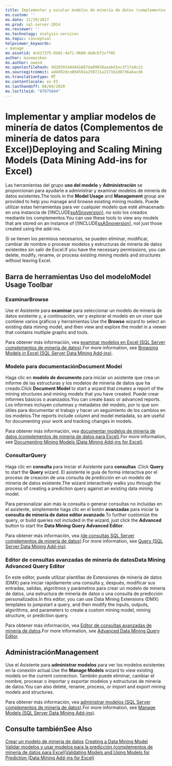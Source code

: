 ```yaml
---
title: Implementar y escalar modelos de minería de datos (complementos de minería de datos para Excel) | Microsoft Docs
ms.custom: ''
ms.date: 12/29/2017
ms.prod: sql-server-2014
ms.reviewer: ''
ms.technology: analysis-services
ms.topic: conceptual
helpviewer_keywords:
- manage
ms.assetid: 4c617375-6b01-4a71-9680-de0cbf2cff05
author: minewiskan
ms.author: owend
ms.openlocfilehash: dd2839144d4d1667da09830aaabd1ec3f17a9c21
ms.sourcegitcommit: ad4d92dce894592a259721a1571b1d8736abacdb
ms.translationtype: MT
ms.contentlocale: es-ES
ms.lasthandoff: 08/04/2020
ms.locfileid: "87675044"
---
```

# <a name="deploying-and-scaling-mining-models-data-mining-add-ins-for-excel"></a><span data-ttu-id="07cdd-102">Implementar y ampliar modelos de minería de datos (Complementos de minería de datos para Excel)</span><span class="sxs-lookup"><span data-stu-id="07cdd-102">Deploying and Scaling Mining Models (Data Mining Add-ins for Excel)</span></span>
  <span data-ttu-id="07cdd-103">Las herramientas del grupo **uso del modelo** y **Administración** se proporcionan para ayudarle a administrar y examinar modelos de minería de datos existentes.</span><span class="sxs-lookup"><span data-stu-id="07cdd-103">The tools in the **Model Usage** and **Management** group are provided to help you manage and browse existing mining models.</span></span> <span data-ttu-id="07cdd-104">Puede utilizar estas herramientas para ver cualquier modelo que esté almacenado en una instancia de [!INCLUDE[ssASnoversion](../includes/ssasnoversion-md.md)], no solo los creados mediante los complementos.</span><span class="sxs-lookup"><span data-stu-id="07cdd-104">You can use these tools to view any models that are stored on an instance of [!INCLUDE[ssASnoversion](../includes/ssasnoversion-md.md)], not just those created using the add-ins.</span></span>  
  
 <span data-ttu-id="07cdd-105">Si se tienen los permisos necesarios, se pueden eliminar, modificar, cambiar de nombre o procesar modelos y estructuras de minería de datos existentes sin salir de Excel.</span><span class="sxs-lookup"><span data-stu-id="07cdd-105">If you have the necessary permissions, you can delete, modify, rename, or process existing mining models and structures without leaving Excel.</span></span>  
  
## <a name="model-usage-toolbar"></a><span data-ttu-id="07cdd-106">Barra de herramientas Uso del modelo</span><span class="sxs-lookup"><span data-stu-id="07cdd-106">Model Usage Toolbar</span></span>  
  
### <a name="browse"></a><span data-ttu-id="07cdd-107">Examinar</span><span class="sxs-lookup"><span data-stu-id="07cdd-107">Browse</span></span>  
 <span data-ttu-id="07cdd-108">Use el Asistente para **examinar** para seleccionar un modelo de minería de datos existente y, a continuación, ver y explorar el modelo en un visor que contiene varios gráficos y herramientas.</span><span class="sxs-lookup"><span data-stu-id="07cdd-108">Use the **Browse** wizard to select an existing data mining model, and then view and explore the model in a viewer that contains multiple graphs and tools.</span></span>  
  
 <span data-ttu-id="07cdd-109">Para obtener más información, vea [examinar modelos en Excel &#40;SQL Server complementos de minería de datos&#41;](browsing-models-in-excel-sql-server-data-mining-add-ins.md).</span><span class="sxs-lookup"><span data-stu-id="07cdd-109">For more information, see [Browsing Models in Excel &#40;SQL Server Data Mining Add-ins&#41;](browsing-models-in-excel-sql-server-data-mining-add-ins.md).</span></span>  
  
### <a name="document-model"></a><span data-ttu-id="07cdd-110">Modelo para documentación</span><span class="sxs-lookup"><span data-stu-id="07cdd-110">Document Model</span></span>  
 <span data-ttu-id="07cdd-111">Haga clic en **modelo de documento** para iniciar un asistente que crea un informe de las estructuras y los modelos de minería de datos que ha creado.</span><span class="sxs-lookup"><span data-stu-id="07cdd-111">Click **Document Model** to start a wizard that creates a report of the mining structures and mining models that you have created.</span></span> <span data-ttu-id="07cdd-112">Puede crear informes básicos o avanzados.</span><span class="sxs-lookup"><span data-stu-id="07cdd-112">You can create basic or advanced reports.</span></span> <span data-ttu-id="07cdd-113">Los informes incluyen columnas y metadatos del modelo, por lo que son útiles para documentar el trabajo y hacer un seguimiento de los cambios en los modelos.</span><span class="sxs-lookup"><span data-stu-id="07cdd-113">The reports include column and model metadata, so are useful for documenting your work and tracking changes in models.</span></span>  
  
 <span data-ttu-id="07cdd-114">Para obtener más información, vea [documentar modelos de minería de datos &#40;complementos de minería de datos para Excel&#41;](documenting-mining-models-data-mining-add-ins-for-excel.md).</span><span class="sxs-lookup"><span data-stu-id="07cdd-114">For more information, see [Documenting Mining Models &#40;Data Mining Add-ins for Excel&#41;](documenting-mining-models-data-mining-add-ins-for-excel.md).</span></span>  
  
### <a name="query"></a><span data-ttu-id="07cdd-115">Consultar</span><span class="sxs-lookup"><span data-stu-id="07cdd-115">Query</span></span>  
 <span data-ttu-id="07cdd-116">Haga clic en **consulta** para iniciar el Asistente para **consultas** .</span><span class="sxs-lookup"><span data-stu-id="07cdd-116">Click **Query** to start the **Query** wizard.</span></span> <span data-ttu-id="07cdd-117">El asistente le guía de forma interactiva por el proceso de creación de una consulta de predicción en un modelo de minería de datos existente.</span><span class="sxs-lookup"><span data-stu-id="07cdd-117">The wizard interactively walks you through the process of creating a prediction query against an existing data mining model.</span></span>  
  
 <span data-ttu-id="07cdd-118">Para personalizar aún más la consulta o generar consultas no incluidas en el asistente, simplemente haga clic en el botón **avanzadas** para iniciar la **consulta de minería de datos editor avanzado**.</span><span class="sxs-lookup"><span data-stu-id="07cdd-118">To further customize the query, or build queries not included in the wizard, just click the **Advanced** button to start the **Data Mining Query Advanced Editor**.</span></span>  
  
 <span data-ttu-id="07cdd-119">Para obtener más información, vea [&#40;de consultas SQL Server complementos de minería de datos&#41;](query-sql-server-data-mining-add-ins.md).</span><span class="sxs-lookup"><span data-stu-id="07cdd-119">For more information, see [Query &#40;SQL Server Data Mining Add-ins&#41;](query-sql-server-data-mining-add-ins.md).</span></span>  
  
### <a name="data-mining-advanced-query-editor"></a><span data-ttu-id="07cdd-120">Editor de consultas avanzadas de minería de datos</span><span class="sxs-lookup"><span data-stu-id="07cdd-120">Data Mining Advanced Query Editor</span></span>  
 <span data-ttu-id="07cdd-121">En este editor, puede utilizar plantillas de Extensiones de minería de datos (DMX) para iniciar rápidamente una consulta y, después, modificar sus entradas, salidas, algoritmos y parámetros para crear un modelo de minería de datos, una estructura de minería de datos o una consulta de predicción personalizados.</span><span class="sxs-lookup"><span data-stu-id="07cdd-121">In this editor, you can use Data Mining Extensions (DMX) templates to jumpstart a query, and then modify the inputs, outputs, algorithms, and parameters to create a custom mining model, mining structure, or prediction query.</span></span>  
  
 <span data-ttu-id="07cdd-122">Para obtener más información, vea [Editor de consultas avanzadas de minería de datos](advanced-data-mining-query-editor.md).</span><span class="sxs-lookup"><span data-stu-id="07cdd-122">For more information, see [Advanced Data Mining Query Editor](advanced-data-mining-query-editor.md).</span></span>  
  
## <a name="management"></a><span data-ttu-id="07cdd-123">Administración</span><span class="sxs-lookup"><span data-stu-id="07cdd-123">Management</span></span>  
 <span data-ttu-id="07cdd-124">Use el Asistente para **administrar modelos** para ver los modelos existentes en la conexión actual.</span><span class="sxs-lookup"><span data-stu-id="07cdd-124">Use the **Manage Models** wizard to view existing models on the current connection.</span></span> <span data-ttu-id="07cdd-125">También puede eliminar, cambiar el nombre, procesar o importar y exportar modelos y estructuras de minería de datos.</span><span class="sxs-lookup"><span data-stu-id="07cdd-125">You can also delete, rename, process, or import and export mining models and structures.</span></span>  
  
 <span data-ttu-id="07cdd-126">Para obtener más información, vea [administrar modelos &#40;SQL Server complementos de minería de datos&#41;](manage-models-sql-server-data-mining-add-ins.md).</span><span class="sxs-lookup"><span data-stu-id="07cdd-126">For more information, see [Manage Models &#40;SQL Server Data Mining Add-ins&#41;](manage-models-sql-server-data-mining-add-ins.md).</span></span>  
  
## <a name="see-also"></a><span data-ttu-id="07cdd-127">Consulte también</span><span class="sxs-lookup"><span data-stu-id="07cdd-127">See Also</span></span>  
 <span data-ttu-id="07cdd-128">[Crear un modelo de minería de datos](creating-a-data-mining-model.md) </span><span class="sxs-lookup"><span data-stu-id="07cdd-128">[Creating a Data Mining Model](creating-a-data-mining-model.md) </span></span>  
 [<span data-ttu-id="07cdd-129">Validar modelos y usar modelos para la predicción &#40;complementos de minería de datos para Excel&#41;</span><span class="sxs-lookup"><span data-stu-id="07cdd-129">Validating Models and Using Models for Prediction &#40;Data Mining Add-ins for Excel&#41;</span></span>](validating-models-and-using-models-for-prediction-data-mining-add-ins-for-excel.md)  
  
  
